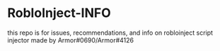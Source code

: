 # RobloInject-INFO
this repo is for issues, recommendations, and info on robloinject script injector made by Armor#0690/Armor#4126
